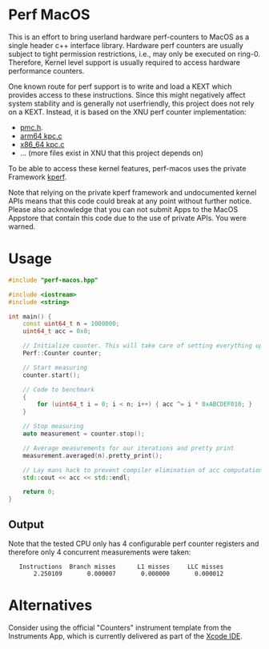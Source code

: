 # Perf MacOS

This is an effort to bring userland hardware perf-counters to MacOS as a single
header c++ interface library. Hardware perf counters are usually subject to
tight permission restrictions, i.e., may only be executed on ring-0. Therefore,
Kernel level support is usually required to access hardware performance
counters. 

One known route for perf support is to write and load a KEXT which provides 
access to these instructions. Since this might negatively affect system
stability and is generally not userfriendly, this project does not rely on a
KEXT. Instead, it is based on the XNU perf counter implementation:

* [pmc.h](https://opensource.apple.com/source/xnu/xnu-2050.18.24/osfmk/pmc/pmc.h.auto.html).
* [arm64 kpc.c](https://opensource.apple.com/source/xnu/xnu-4570.1.46/osfmk/arm64/kpc.c.auto.html)
* [x86_64 kpc.c](https://opensource.apple.com/source/xnu/xnu-4570.1.46/osfmk/x86_64/kpc_x86.c.auto.html)
* ... (more files exist in XNU that this project depends on)

To be able to access these kernel features, perf-macos uses the private
Framework [kperf](http://newosxbook.com/src.jl?tree=xnu&file=/osfmk/kperf/kperf.h).

Note that relying on the private kperf framework and undocumented kernel APIs
means that this code could break at any point without further notice. Please 
also acknowledge that you can not submit Apps to the MacOS Appstore that 
contain this code due to the use of private APIs. You were warned.

# Usage

```c++
#include "perf-macos.hpp"

#include <iostream>
#include <string>

int main() {
    const uint64_t n = 1000000;
    uint64_t acc = 0x0;

    // Initialize counter. This will take care of setting everything up for perf measurements
    Perf::Counter counter;

    // Start measuring
    counter.start();

    // Code to benchmark
    {
        for (uint64_t i = 0; i < n; i++) { acc ^= i * 0xABCDEF010; }
    }

    // Stop measuring
    auto measurement = counter.stop();

    // Average measurements for our iterations and pretty print
    measurement.averaged(n).pretty_print();

    // Lay mans hack to prevent compiler elimination of acc computation
    std::cout << acc << std::endl;

    return 0;
}
```

## Output 
Note that the tested CPU only has 4 configurable perf counter registers
and therefore only 4 concurrent measurements were taken:
```
   Instructions  Branch misses      L1 misses     LLC misses
       2.250109       0.000007       0.000000       0.000012
```

# Alternatives

Consider using the official "Counters" instrument template from the Instruments App, 
which is currently delivered as part of the [Xcode IDE](https://developer.apple.com/xcode/features/).

